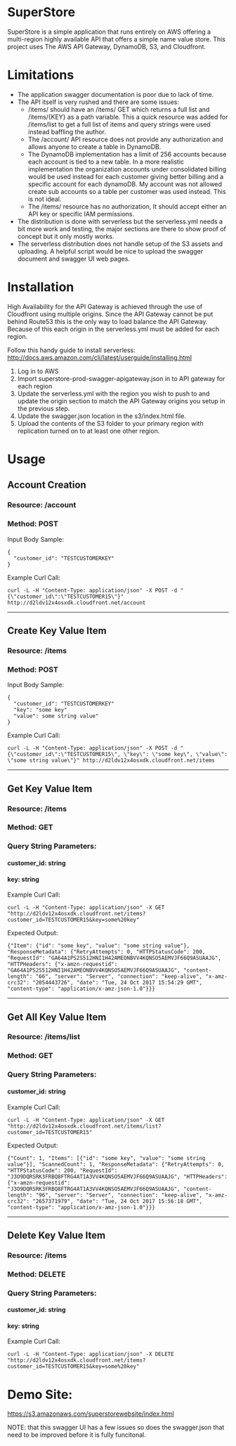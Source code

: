 # SuperStore

SuperStore is a simple application that runs entirely on AWS offering a multi-region highly available API that offers a simple name value store.  This project uses The AWS API Gateway, DynamoDB, S3, and Cloudfront.

# Limitations

* The application swagger documentation is poor due to lack of time.
* The API itself is very rushed and there are some issues:
  - /items/ should have an /items/ GET which returns a full list and /items/{KEY} as a path variable. This a quick resource was added for /items/list to get a full list of items and query strings were used instead baffling the author.
  - The /account/ API resource does not provide any authorization and allows anyone to create a table in DynamoDB. 
  - The DynamoDB implementation has a limit of 256 accounts because each account is tied to a new table. In a more realistic implementation the organization accounts under consolidated billing would be used instead for each customer giving better billing and a specific account for each dynamoDB. My account was not allowed create sub accounts so a table per customer was used instead. This is not ideal.
  - The /items/ resource has no authorization, It should accept either an API key or specific IAM permissions.
* The distribution is done with serverless but the serverless.yml needs a bit more work and testing, the major
  sections are there to show proof of concept but it only mostly works.
* The serverless distribution does not handle setup of the S3 assets and uploading. A helpful script would be nice to upload the swagger document and swagger UI web pages.

# Installation

High Availability for the API Gateway is achieved through the use of Cloudfront using multiple origins. Since the API Gateway cannot be put behind Route53 this is the only way to load balance the API Gateway. Because of this each origin in the serverless.yml must be added for each region. 

Follow this handy guide to install serverless: http://docs.aws.amazon.com/cli/latest/userguide/installing.html

1. Log in to AWS
2. Import superstore-prod-swagger-apigateway.json in to API gateway for each region
3. Update the serverless.yml with the region you wish to push to and update the origin section to match the API Gateway origins you setup in the previous step.
4. Update the swagger.json location in the s3/index.html file.
5. Upload the contents of the S3 folder to your primary region with replication turned on to at least one other region.

# Usage

## Account Creation

### Resource: /account
### Method: POST

Input Body Sample:
```
{
  "customer_id": "TESTCUSTOMERKEY"
}
```

Example Curl Call:

```
curl -L -H "Content-Type: application/json" -X POST -d "{\"customer_id\":\"TESTCUSTOMER15\"}" http://d2ldv12x4osxdk.cloudfront.net/account
```
---
## Create Key Value Item

### Resource: /items
### Method: POST

Input Body Sample:
```
{
  "customer_id": "TESTCUSTOMERKEY"
  "key": "some key"
  "value": some string value"
}
```

Example Curl Call:

```
curl -L -H "Content-Type: application/json" -X POST -d "{\"customer_id\":\"TESTCUSTOMER15\", \"key\": \"some key\", \"value\": \"some string value\"}" http://d2ldv12x4osxdk.cloudfront.net/items
```
---
## Get Key Value Item

### Resource: /items
### Method: GET

### Query String Parameters:

#### customer_id: string
#### key: string

Example Curl Call:

```
curl -L -H "Content-Type: application/json" -X GET "http://d2ldv12x4osxdk.cloudfront.net/items?customer_id=TESTCUSTOMER15&key=some%20key"
```

Expected Output:

```
{"Item": {"id": "some key", "value": "some string value"}, "ResponseMetadata": {"RetryAttempts": 0, "HTTPStatusCode": 200, "RequestId": "GA64A1PS2S512HNI1H42AMEONBVV4KQNSO5AEMVJF66Q9ASUAAJG", "HTTPHeaders": {"x-amzn-requestid": "GA64A1PS2S512HNI1H42AMEONBVV4KQNSO5AEMVJF66Q9ASUAAJG", "content-length": "66", "server": "Server", "connection": "keep-alive", "x-amz-crc32": "2054443726", "date": "Tue, 24 Oct 2017 15:54:29 GMT", "content-type": "application/x-amz-json-1.0"}}}
```

---
## Get All Key Value Item

### Resource: /items/list
### Method: GET

### Query String Parameters:

#### customer_id: string

Example Curl Call:

```
curl -L -H "Content-Type: application/json" -X GET "http://d2ldv12x4osxdk.cloudfront.net/items/list?customer_id=TESTCUSTOMER15"
```


Expected Output:

```
{"Count": 1, "Items": [{"id": "some key", "value": "some string value"}], "ScannedCount": 1, "ResponseMetadata": {"RetryAttempts": 0, "HTTPStatusCode": 200, "RequestId": "J3O9DQRSRK3FRBQ8FTRG4AT1A3VV4KQNSO5AEMVJF66Q9ASUAAJG", "HTTPHeaders": {"x-amzn-requestid": "J3O9DQRSRK3FRBQ8FTRG4AT1A3VV4KQNSO5AEMVJF66Q9ASUAAJG", "content-length": "96", "server": "Server", "connection": "keep-alive", "x-amz-crc32": "2657371979", "date": "Tue, 24 Oct 2017 15:56:18 GMT", "content-type": "application/x-amz-json-1.0"}}}
```
---
## Delete Key Value Item

### Resource: /items
### Method: DELETE

### Query String Parameters:

#### customer_id: string
#### key: string

Example Curl Call:

```
curl -L -H "Content-Type: application/json" -X DELETE "http://d2ldv12x4osxdk.cloudfront.net/items?customer_id=TESTCUSTOMER15&key=some%20key"
```

# Demo Site:

https://s3.amazonaws.com/superstorewebsite/index.html

NOTE: that this swagger UI has a few issues so does the swagger.json that need to be improved before it is fully funcitonal.